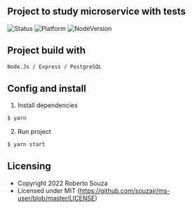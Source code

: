 ## Project to study microservice with tests

![Status](https://img.shields.io/badge/status-under%20development-orange.svg) ![Platform](https://img.shields.io/badge/platform-linux--64%20%7C%20win--64%20%7C%20osx--64-lightgrey.svg) ![NodeVersion](https://img.shields.io/badge/NodeJS-%3E%3D%2016.14-blue.svg)

## Project build with

```bash
Node.Js / Express / PostgreSQL
```

## Config and install

1. Install dependencies

```bash
$ yarn
```

2. Run project

```bash
$ yarn start
```

## Licensing

- Copyright 2022 Roberto Souza
- Licensed under MIT (https://github.com/souzajr/ms-user/blob/master/LICENSE)
